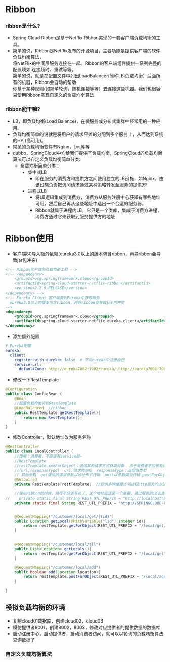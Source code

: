 # Ribbon
### ribbon是什么?  
- Spring Cloud Ribbon是基于Netflix Ribbon实现的一套客户端负载均衡的工具。
- 简单的说，Ribbon是Netflix发布的开源项目，主要功能是提供客户端的软件负载均衡算法，  
将NetFlix的中间层服务连接在一起。Ribbon的客户端组件提供一系列完整的配置项如:连接超时、重试等等。  
简单的说，就是在配置文件中列出LoadBalancer(简称LB∶负载均衡）后面所有的机器，Ribbon会自动的帮助  
你基于某种规则(如简单轮询，随机连接等等）去连接这些机器。我们也很容易使用Ribbon实现自定义的负载均衡算法  

### ribbon能干嘛?  
- LB，即负载均衡(Load Balance)，在微服务或分布式集群中经常用的一种应用。
- 负载均衡简单的说就是将用户的请求平摊的分配到多个服务上，从而达到系统的HA (高可用)。
- 常见的负载均衡软件有Nginx，Lvs等等
- dubbo、SpringCloud中均给我们提供了负载均衡，SpringCloud的负载均衡算法可以自定义负载均衡简单分类:
  - 负载均衡简单分类：
    - 集中式LB
      - 即在服务的消费方和提供方之间使用独立的LB设施，如Nginx，由该设施负责把访问请求通过某种策略转发至服务的提供方!
    - 进程式LB
      - 将LB逻辑集成到消费方，消费方从服务注册中心获知有哪些地址可用，然后自己再从这些地址中选出一个合适的服务器。
      - Ribbon就属于进程内LB，它只是一个类库，集成于消费方进程，消费方通过它来获取到服务提供方的地址

# Ribbon使用
- 客户端80导入额外依赖(eureka3.0以上的版本包含ribbon，再导ribbon会导致jar包冲突)
```xml
<!-- Ribbon客户端的负载均衡工具 -->
<!-- <dependency>
    <groupId>org.springframework.cloud</groupId>
    <artifactId>spring-cloud-starter-netflix-ribbon</artifactId>
    <version>2.2.9.RELEASE</version>
</dependency> -->
<!-- Eureka Client 客户端要到Eureka中获取服务
  eureka3.0以上的版本包含ribbon，再导ribbon会导致jar包冲突 
-->
<dependency>
    <groupId>org.springframework.cloud</groupId>
    <artifactId>spring-cloud-starter-netflix-eureka-client</artifactId>
</dependency>
```
- 添加额外配置
```yml
# Eureka配置
eureka:
  client:
    register-with-eureka: false  # 不向eureka中注册自己
    service-url:
      defaultZone: http://eureka7002:7002/eureka/,http://eureka7001:7001/eureka/,http://eureka7003:7003/eureka/
```
- 修改一下RestTemplate
```java
@Configuration
public class ConfigBean {
    @Bean
    //配置负载均衡实现RestTemplate
    @LoadBalanced  //ribbon
    public RestTemplate getRestTemplate(){
        return new RestTemplate();
    }
}
```
- 修改Controller，默认地址改为服务名称
```java
@RestController
public class LocalController {
    //理解：消费者，不应该有service层~
    //RestTemplate
    //restTemplate.xxxForObject：通过某种请求方式获取对象  由于消费者不应该有service，在这里就是通过请求的方式获取生产者提供的对象
    //(url,responseType)  url:请求的地址  responseType：返回值类型
    // 其他参数  get请求的请求参数以地址形式传输  post以参数类型传输 postForObject(url,request,responseType)
    @Autowired
    private RestTemplate restTemplate;  //提供多种便捷访问远程http服务的方法，简单的Restful服务模板

    //使用Ribbon的时候，路径不应该写死了，这个地址应该是一个变量，通过服务的id去查找
//    private static final String REST_UTL_PREFIX = "http://localhost:8001";
    private static final String REST_UTL_PREFIX = "http://SPRINGCLOUD-PROVIDER-LOCATION";


    @RequestMapping("/customer/local/get/{lid}")
    public Location getLocal(@PathVariable("lid") Integer id){
        return restTemplate.getForObject(REST_UTL_PREFIX + "/local/get/" + id,Location.class);
    }


    @RequestMapping("/customer/local/all")
    public List<Location> getLocals(){
        return restTemplate.getForObject(REST_UTL_PREFIX + "/local/get",List.class);
    }

    @RequestMapping("/customer/local/add")
    public boolean add(Location location){
        return restTemplate.postForObject(REST_UTL_PREFIX + "/local/add",location,Boolean.class);
    }

}
```
## 模拟负载均衡的环境
- 复制cloud01数据库，创建cloud02，cloud03
- 模仿提供者8001，创建8002，8003，修改对应提供者的提供数据的数据库
- 启动注册中心，启动提供者，启动消费者访问，就可以以轮询的负载均衡算法查询数据了

### 自定义负载均衡算法
